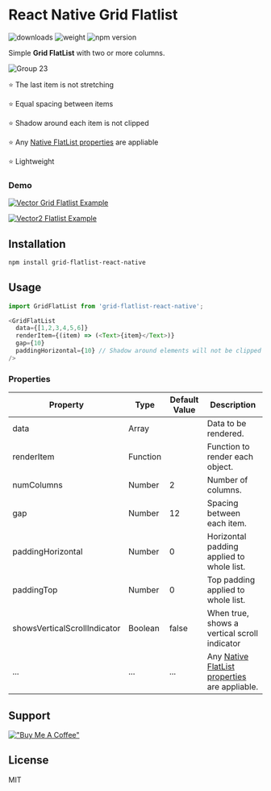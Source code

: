 # React Native Grid Flatlist

![downloads](https://img.shields.io/npm/dw/grid-flatlist-react-native)
![weight](https://img.shields.io/bundlephobia/min/grid-flatlist-react-native)
![npm version](https://img.shields.io/npm/v/grid-flatlist-react-native)

Simple **Grid FlatList** with two or more columns.

![Group 23](https://user-images.githubusercontent.com/93822098/154843258-225805bc-a9d3-46ae-8c9d-3c57afe3b340.png)

⭐ The last item is not stretching

⭐ Equal spacing between items

⭐ Shadow around each item is not clipped

⭐ Any [Native FlatList properties](https://reactnative.dev/docs/flatlist#itemseparatorcomponent) are appliable

⭐ Lightweight
### Demo
[![Vector](https://user-images.githubusercontent.com/93822098/154816145-9a68b06b-292a-4b51-a854-7a60d74abaf3.png#gh-dark-mode-only) Grid Flatlist Example](https://snack.expo.dev/@daniil8k/grid-flatlist-example)

[![Vector2](https://user-images.githubusercontent.com/93822098/154816175-b5d6808a-d2b7-46b7-a5f8-53f7f3bd286e.png) Flatlist Example](https://snack.expo.dev/@daniil8k/usual-react-native-flatlist)

## Installation

```sh
npm install grid-flatlist-react-native
```

## Usage

```javascript
import GridFlatList from 'grid-flatlist-react-native';
```
```javascript
<GridFlatList
  data={[1,2,3,4,5,6]}
  renderItem={(item) => (<Text>{item}</Text>)}
  gap={10}
  paddingHorizontal={10} // Shadow around elements will not be clipped
/>
```

### Properties

| Property | Type | Default Value | Description |
|---|---|---|---|
| data  | Array |  | Data to be rendered. |  |
| renderItem | Function |  | Function to render each object.  |
| numColumns | Number | 2  | Number of columns. |
| gap | Number | 12  | Spacing between each item. |
| paddingHorizontal | Number | 0 | Horizontal padding applied to whole list. |
| paddingTop | Number | 0 | Top padding applied to whole list. |
| showsVerticalScrollIndicator | Boolean | false | When true, shows a vertical scroll indicator |
| ... | ... | ... |  Any [Native FlatList properties](https://reactnative.dev/docs/flatlist#itemseparatorcomponent) are appliable. |

## Support

[!["Buy Me A Coffee"](https://www.buymeacoffee.com/assets/img/custom_images/orange_img.png)](https://www.buymeacoffee.com/dkob2852E)

## License

MIT
